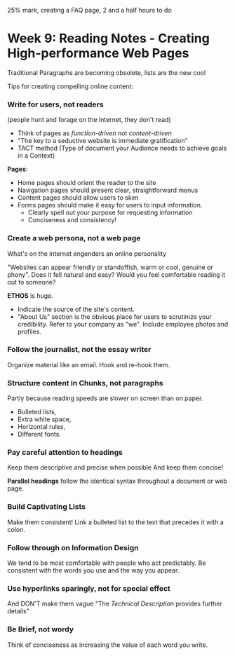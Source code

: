 25% mark, creating a FAQ page, 2 and a half hours to do

# Week 9: Reading Notes - Creating High-performance Web Pages

Traditional Paragraphs are becoming obsolete, lists are the new cool

Tips for creating compelling online content:
### Write for users, not readers 
(people hunt and forage on the internet, they don't read) 
- Think of pages as *function-driven* not *content-driven*
- "The key to a seductive website is immediate gratification"
- TACT method (Type of document your Audience needs to achieve goals in a Context)

**Pages**:
- Home pages should orient the reader to the site
- Navigation pages should present clear, straightforward menus
- Content pages should allow users to skim
- Forms pages should make it easy for users to input information.
	- Clearly spell out your purpose for requesting information
	- Conciseness and consistency!

### Create a web persona, not a web page
What's on the internet engenders an online personality

"Websites can appear friendly or standoffish, warm or cool, genuine or phony".
Does it fell natural and easy? Would you feel comfortable reading it out to someone?

**ETHOS** is huge.
- Indicate the source of the site's content.
- "About Us" section is the obvious place for users to scrutinize your credibility.
Refer to your company as "we". Include employee photos and profiles.


### Follow the journalist, not the essay writer
Organize material like an email.
Hook and re-hook them.

### Structure content in Chunks, not paragraphs
Partly because reading speeds are slower on screen than on paper.
- Bulleted lists,
- Extra white space,
- Horizontal rules,
- Different fonts.

### Pay careful attention to headings
Keep them descriptive and precise when possible
And keep them concise!

**Parallel headings** follow the identical syntax throughout a document or web page.

### Build Captivating Lists
Make them consistent!
Link a bulleted list to the text that precedes it with a colon.

### Follow through on Information Design
We tend to be most comfortable with people who act predictably.
Be consistent with the words you use and the way you appear.

### Use hyperlinks sparingly, not for special effect
And DON'T make them vague
"The *Technical Description* provides further details"

### Be Brief, not wordy
Think of conciseness as increasing the value of each word you write.

